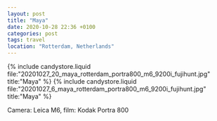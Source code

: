 ```yaml
---
layout: post
title: "Maya"
date: 2020-10-28 22:36 +0100
categories: post
tags: travel
location: "Rotterdam, Netherlands"
---
```


{% include candystore.liquid file:"20201027_20_maya_rotterdam_portra800_m6_9200i_fujihunt.jpg" title:"Maya" %}
{% include candystore.liquid file:"20201027_6_maya_rotterdam_portra800_m6_9200i_fujihunt.jpg" title:"Maya" %}

Camera: Leica M6, film: Kodak Portra 800